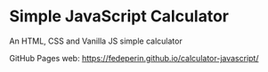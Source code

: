 # Simple JavaScript Calculator
An HTML, CSS and Vanilla JS simple calculator <br>

GitHub Pages web: https://fedeperin.github.io/calculator-javascript/
